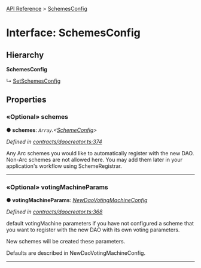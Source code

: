 [API Reference](../README.md) > [SchemesConfig](../interfaces/SchemesConfig.md)



# Interface: SchemesConfig

## Hierarchy

**SchemesConfig**

↳  [SetSchemesConfig](SetSchemesConfig.md)









## Properties
<a id="schemes"></a>

### «Optional» schemes

**●  schemes**:  *`Array`.<[SchemeConfig](SchemeConfig.md)>* 

*Defined in [contracts/daocreator.ts:374](https://github.com/daostack/arc.js/blob/61e5f90/lib/contracts/daocreator.ts#L374)*



Any Arc schemes you would like to automatically register with the new DAO. Non-Arc schemes are not allowed here. You may add them later in your application's workflow using SchemeRegistrar.




___

<a id="votingMachineParams"></a>

### «Optional» votingMachineParams

**●  votingMachineParams**:  *[NewDaoVotingMachineConfig](NewDaoVotingMachineConfig.md)* 

*Defined in [contracts/daocreator.ts:368](https://github.com/daostack/arc.js/blob/61e5f90/lib/contracts/daocreator.ts#L368)*



default votingMachine parameters if you have not configured a scheme that you want to register with the new DAO with its own voting parameters.

New schemes will be created these parameters.

Defaults are described in NewDaoVotingMachineConfig.




___


